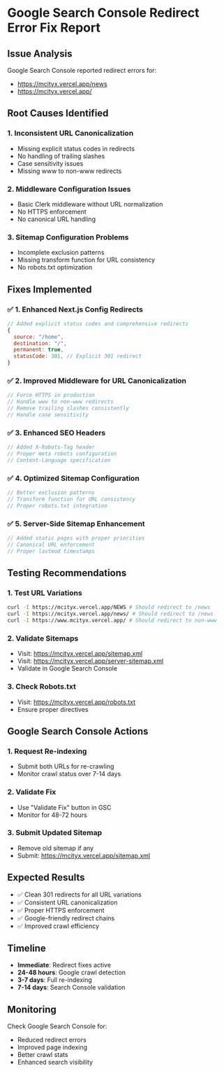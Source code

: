 # Google Search Console Redirect Error Fix Report

## Issue Analysis

Google Search Console reported redirect errors for:

- https://mcityx.vercel.app/news
- https://mcityx.vercel.app/

## Root Causes Identified

### 1. **Inconsistent URL Canonicalization**

- Missing explicit status codes in redirects
- No handling of trailing slashes
- Case sensitivity issues
- Missing www to non-www redirects

### 2. **Middleware Configuration Issues**

- Basic Clerk middleware without URL normalization
- No HTTPS enforcement
- No canonical URL handling

### 3. **Sitemap Configuration Problems**

- Incomplete exclusion patterns
- Missing transform function for URL consistency
- No robots.txt optimization

## Fixes Implemented

### ✅ **1. Enhanced Next.js Config Redirects**

```javascript
// Added explicit status codes and comprehensive redirects
{
  source: "/home",
  destination: "/",
  permanent: true,
  statusCode: 301, // Explicit 301 redirect
}
```

### ✅ **2. Improved Middleware for URL Canonicalization**

```javascript
// Force HTTPS in production
// Handle www to non-www redirects
// Remove trailing slashes consistently
// Handle case sensitivity
```

### ✅ **3. Enhanced SEO Headers**

```javascript
// Added X-Robots-Tag header
// Proper meta robots configuration
// Content-Language specification
```

### ✅ **4. Optimized Sitemap Configuration**

```javascript
// Better exclusion patterns
// Transform function for URL consistency
// Proper robots.txt integration
```

### ✅ **5. Server-Side Sitemap Enhancement**

```javascript
// Added static pages with proper priorities
// Canonical URL enforcement
// Proper lastmod timestamps
```

## Testing Recommendations

### 1. **Test URL Variations**

```bash
curl -I https://mcityx.vercel.app/NEWS # Should redirect to /news
curl -I https://mcityx.vercel.app/news/ # Should redirect to /news
curl -I https://www.mcityx.vercel.app/ # Should redirect to non-www
```

### 2. **Validate Sitemaps**

- Visit: https://mcityx.vercel.app/sitemap.xml
- Visit: https://mcityx.vercel.app/server-sitemap.xml
- Validate in Google Search Console

### 3. **Check Robots.txt**

- Visit: https://mcityx.vercel.app/robots.txt
- Ensure proper directives

## Google Search Console Actions

### 1. **Request Re-indexing**

- Submit both URLs for re-crawling
- Monitor crawl status over 7-14 days

### 2. **Validate Fix**

- Use "Validate Fix" button in GSC
- Monitor for 48-72 hours

### 3. **Submit Updated Sitemap**

- Remove old sitemap if any
- Submit: https://mcityx.vercel.app/sitemap.xml

## Expected Results

- ✅ Clean 301 redirects for all URL variations
- ✅ Consistent URL canonicalization
- ✅ Proper HTTPS enforcement
- ✅ Google-friendly redirect chains
- ✅ Improved crawl efficiency

## Timeline

- **Immediate**: Redirect fixes active
- **24-48 hours**: Google crawl detection
- **3-7 days**: Full re-indexing
- **7-14 days**: Search Console validation

## Monitoring

Check Google Search Console for:

- Reduced redirect errors
- Improved page indexing
- Better crawl stats
- Enhanced search visibility
